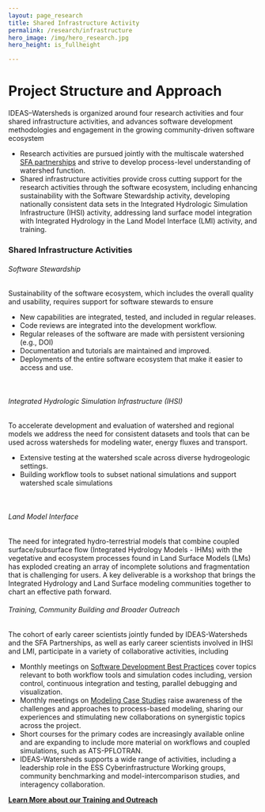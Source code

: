 ```yaml
---
layout: page_research
title: Shared Infrastructure Activity 
permalink: /research/infrastructure
hero_image: /img/hero_research.jpg
hero_height: is_fullheight

---
```


<style>
    .cont {
      display: flex;
      flex-wrap: wrap;
      column-gap: 20px;
    }

.col1 {
      flex: 2; 
      min-width: 300px;
    }

.col2 {
      flex: 2;
      min-width: 300px;
    }

</style>

# Project Structure and Approach

IDEAS–Watersheds is organized around four research activities and four shared infrastructure activities, and advances software development methodologies and engagement in the growing community-driven software ecosystem

- Research activities are pursued jointly with the multiscale watershed [SFA partnerships](/about/sfa) and strive to develop process-level understanding of watershed function.    
- Shared infrastructure activities provide cross cutting support for the research activities through the software ecosystem, including enhancing sustainability with the Software Stewardship activity, developing nationally consistent data sets in the Integrated Hydrologic Simulation Infrastructure (IHSI) activity, addressing land surface model integration with Integrated Hydrology in the Land Model Interface (LMI) activity, and training. 

<h3>Shared Infrastructure Activities</h3>
<h6> Software Stewardship </h6><div>
Sustainability of the software ecosystem, which includes the overall quality and usability, requires support for software stewards to ensure
      <ul>
        <li> New capabilities are integrated, tested, and included in regular releases.</li>
        <li> Code reviews are integrated into the development workflow.</li>
        <li> Regular releases of  the software are made with persistent versioning (e.g., DOI)</li>
        <li> Documentation and tutorials are maintained and improved.</li>
        <li> Deployments of the entire software ecosystem that make it easier to access and use.</li>
      </ul>
</div><br>

<h6> Integrated Hydrologic Simulation Infrastructure (IHSI) </h6><div>
To accelerate development and evaluation of watershed and regional models we address the need for consistent datasets and tools that can be used across watersheds for modeling water, energy fluxes and transport. 
        <ul>
          <li>Extensive testing at the watershed scale across diverse hydrogeologic settings.  </li>
          <li>Building workflow tools to subset national simulations and support watershed scale simulations </li>
        </ul>
</div><br>

<h6> Land Model Interface </h6>
The need for integrated hydro-terrestrial models that combine coupled surface/subsurface flow (Integrated Hydrology Models - IHMs) with the vegetative and ecosystem processes found in Land Surface Models (LMs) has exploded creating an array of incomplete solutions and fragmentation that is challenging for users. A key deliverable is a workshop that brings the Integrated Hydrology and Land Surface modeling communities together to chart an effective path forward.<br>

<h6> Training, Community Building and Broader Outreach </h6><div>
The cohort of early career scientists jointly funded by IDEAS-Watersheds and the SFA Partnerships, as well as early career scientists involved in IHSI and LMI, participate in a variety of collaborative activities, including
      <ul>
        <li> Monthly meetings on <a href="/resources/seminars">Software Development Best Practices</a> cover topics relevant to both workflow tools and simulation codes including, version control, continuous integration and testing, parallel debugging and visualization.</li>
        <li> Monthly meetings on <a href="/resources/seminars">Modeling Case Studies</a> raise awareness of the challenges and approaches to process-based modeling, sharing our experiences and stimulating new collaborations on synergistic topics across the project.</li>
        <li> Short courses for the primary codes are increasingly available online and are expanding to include more material on workflows and coupled simulations, such as ATS-PFLOTRAN.</li>
        <li>IDEAS-Watersheds supports a wide range of activities, including a leadership role in the ESS Cyberinfrastructure Working groups, community benchmarking and model-intercomparison studies, and interagency collaboration.</li>
      </ul>
<strong><a href="/resources/outreach"> Learn More about our Training and Outreach</a></strong>
</div>
